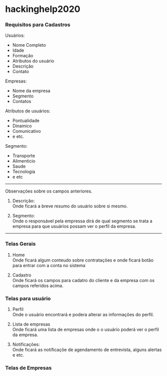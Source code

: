 # hackinghelp2020

### Requisitos para Cadastros

Usuários: 
- Nome Completo
- Idade
- Formação
- Atributos do usuário
- Descrição
- Contato

Empresas:
- Nome da empresa
- Segmento
- Contatos

Atributos de usuários:  
- Pontualidade
- Dinamico
- Comunicativo
- e etc.

Segmento: 
- Transporte
- Alimenticio
- Saude
- Tecnologia
- e etc

---
Observações sobre os campos anteriores.

1.  Descrição:   
  Onde ficará a breve resumo do usuário sobre si mesmo.

1. Segmento:   
  Onde o responsável pela empressa dirá de qual segmento se trata a empresa para que usuários possam ver o perfil da empresa.

  ---
### Telas Gerais
1. Home   
  Onde ficará algum conteudo sobre contratações e onde ficará botão para entrar com a conta no sistema

1. Cadastro  
  Onde ficará os campos para cadatro do cliente e da empresa com os campos referidos acima.

### Telas para usuário

1. Perfil  
  Onde o usuário encontrará e podera alterar as informações do perfil.

1. Lista de empresas  
  Onde ficará uma lista de empresas onde o o usuário poderá ver o perfil da empresa.

1. Notificações:  
  Onde ficará as notificaçõe de agendamento de entrevista, alguns alertas e etc.

### Telas de Empresas